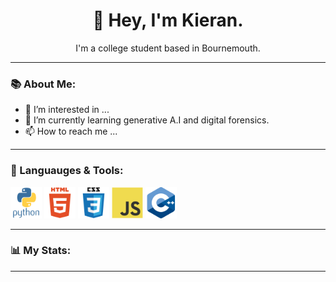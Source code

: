 <div align="center">
  <h1>👋 Hey, I'm Kieran.</h1>
  I'm a college student based in Bournemouth.
  <div>
    
  </div>
</div>

---

<div>
  
  <h3>📚 About Me:</h3>
  
  - 👀 I’m interested in ...
  - 🌱 I’m currently learning generative A.I and digital forensics.
  - 📫 How to reach me ...

</div>

---

<div>
  <h3>🧰 Languauges & Tools:</h3>
  <div>
    <img src="https://github.com/devicons/devicon/blob/ca28c779441053191ff11710fe24a9e6c23690d6/icons/python/python-original-wordmark.svg" title="Python" alt="Python" height="50px" width="50px"/>
    <img src="https://github.com/devicons/devicon/blob/ca28c779441053191ff11710fe24a9e6c23690d6/icons/html5/html5-plain-wordmark.svg?plain=1" title="HTML" alt="HTML" height="50px" width="50px"/>
    <img src="https://github.com/devicons/devicon/blob/ca28c779441053191ff11710fe24a9e6c23690d6/icons/css3/css3-original-wordmark.svg?plain=1" title="CSS" alt="CSS" height="50px" width="50px"/>
    <img src="https://github.com/devicons/devicon/blob/ca28c779441053191ff11710fe24a9e6c23690d6/icons/javascript/javascript-original.svg" title="JavaScript" alt="JavaScript" height="50px" width="50px"/>
    <img src="https://github.com/devicons/devicon/blob/ca28c779441053191ff11710fe24a9e6c23690d6/icons/cplusplus/cplusplus-original.svg" title="C++" alt="C++" height="50px" width="50px"/>
  </div>
</div>

---

<h3>📊 My Stats:</h3>

---

<!---
KieranPritchard/KieranPritchard is a ✨ special ✨ repository because its `README.md` (this file) appears on your GitHub profile.
You can click the Preview link to take a look at your changes.
--->
